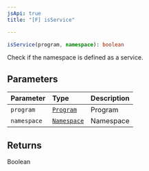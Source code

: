 ```yaml
---
jsApi: true
title: "[F] isService"

---
```

```ts
isService(program, namespace): boolean
```

Check if the namespace is defined as a service.

## Parameters

| Parameter | Type | Description |
| :------ | :------ | :------ |
| `program` | [`Program`](../interfaces/Program.md) | Program |
| `namespace` | [`Namespace`](../interfaces/Namespace.md) | Namespace |

## Returns

Boolean
